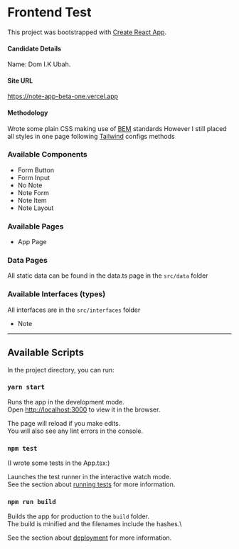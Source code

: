 # Frontend Test

This project was bootstrapped with [Create React App](https://github.com/facebook/create-react-app).

#### Candidate Details

Name: Dom I.K Ubah.

#### Site URL

https://note-app-beta-one.vercel.app

#### Methodology

Wrote some plain CSS making use of [BEM](https://getbem.com/) standards
However I still placed all styles in one page following [Tailwind](https://tailwindcss.com/docs/guides/create-react-app) configs methods

### Available Components

- Form Button
- Form Input
- No Note
- Note Form
- Note Item
- Note Layout

### Available Pages

- App Page

### Data Pages

All static data can be found in the data.ts page in the `src/data` folder

### Available Interfaces (types)

All interfaces are in the `src/interfaces` folder

- Note

---

## Available Scripts

In the project directory, you can run:

### `yarn start`

Runs the app in the development mode.\
Open [http://localhost:3000](http://localhost:3000) to view it in the browser.

The page will reload if you make edits.\
You will also see any lint errors in the console.

### `npm test`

(I wrote some tests in the App.tsx:)

Launches the test runner in the interactive watch mode.\
See the section about [running tests](https://facebook.github.io/create-react-app/docs/running-tests) for more information.

### `npm run build`

Builds the app for production to the `build` folder.\
The build is minified and the filenames include the hashes.\

See the section about [deployment](https://facebook.github.io/create-react-app/docs/deployment) for more information.
